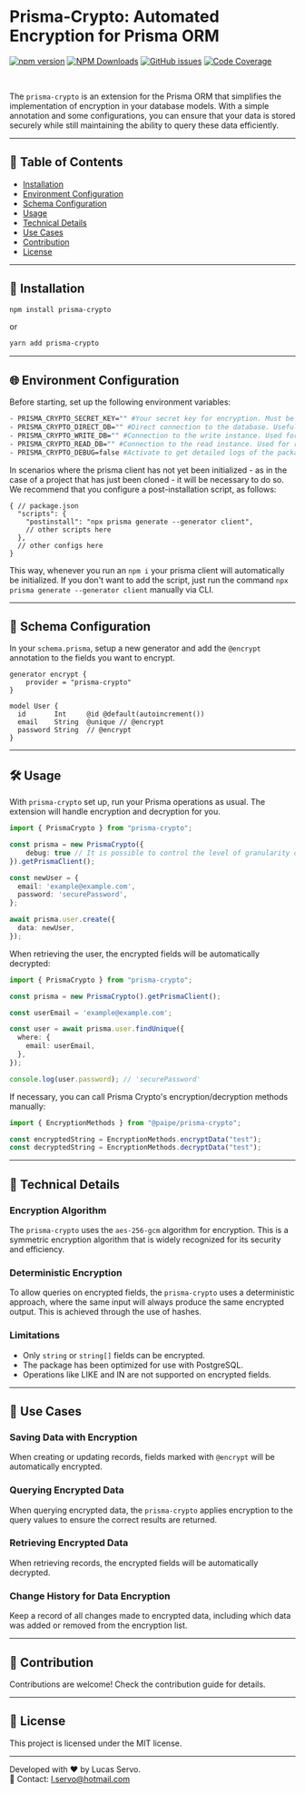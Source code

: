 # Prisma-Crypto: Automated Encryption for Prisma ORM

[![npm version](https://img.shields.io/npm/v/prisma-crypto.svg?style=flat-square)](https://www.npmjs.com/package/prisma-crypto)
[![NPM Downloads](https://img.shields.io/npm/dt/prisma-crypto.svg?style=flat-square)](https://www.npmjs.com/package/prisma-crypto)
[![GitHub issues](https://img.shields.io/github/issues-raw/LServo/prisma-crypto?style=flat-square)](https://github.com/LServo/prisma-crypto/issues)
[![Code Coverage](https://img.shields.io/codecov/c/github/LServo/prisma-crypto?style=flat-square)](https://codecov.io/gh/LServo/prisma-crypto)
<!-- [![GitHub Actions](https://github.com/LServo/prisma-crypto/workflows/CI/badge.svg)](https://github.com/LServo/prisma-crypto/actions) -->
<br>

The `prisma-crypto` is an extension for the Prisma ORM that simplifies the implementation of encryption in your database models. With a simple annotation and some configurations, you can ensure that your data is stored securely while still maintaining the ability to query these data efficiently.

---

## 📑 Table of Contents

- [Installation](#-installation)
- [Environment Configuration](#-environment-configuration)
- [Schema Configuration](#-schema-configuration)
- [Usage](#-usage)
- [Technical Details](#-technical-details)
- [Use Cases](#-use-cases)
- [Contribution](#-contribution)
- [License](#-license)

---

## 🚀 Installation

```bash
npm install prisma-crypto
```

or

```bash
yarn add prisma-crypto
```

---

## 🌐 Environment Configuration

Before starting, set up the following environment variables:

```bash
- PRISMA_CRYPTO_SECRET_KEY="" #Your secret key for encryption. Must be 32 characters
- PRISMA_CRYPTO_DIRECT_DB="" #Direct connection to the database. Useful for development environments with Docker.
- PRISMA_CRYPTO_WRITE_DB="" #Connection to the write instance. Used for write operations via Prisma Client.
- PRISMA_CRYPTO_READ_DB="" #Connection to the read instance. Used for read operations via Prisma Client.
- PRISMA_CRYPTO_DEBUG=false #Activate to get detailed logs of the package's operation.
```

In scenarios where the prisma client has not yet been initialized - as in the case of a project that has just been cloned - it will be necessary to do so. We recommend that you configure a post-installation script, as follows:

```jsonc
{ // package.json
  "scripts": {
    "postinstall": "npx prisma generate --generator client",
    // other scripts here
  },
  // other configs here
}
```


This way, whenever you run an `npm i` your prisma client will automatically be initialized. If you don't want to add the script, just run the command `npx prisma generate --generator client` manually via CLI.

---

## 📝 Schema Configuration

In your `schema.prisma`, setup a new generator and add the `@encrypt` annotation to the fields you want to encrypt.

```prisma
generator encrypt {
    provider = "prisma-crypto"
}

model User {
  id       Int     @id @default(autoincrement())
  email    String  @unique // @encrypt
  password String  // @encrypt
}
```

---

## 🛠 Usage

With `prisma-crypto` set up, run your Prisma operations as usual. The extension will handle encryption and decryption for you.

```typescript
import { PrismaCrypto } from "prisma-crypto";

const prisma = new PrismaCrypto({
    debug: true // It is possible to control the level of granularity of the debug by activating only the client and deactivating the env(general)
}).getPrismaClient();

const newUser = {
  email: 'example@example.com',
  password: 'securePassword',
};

await prisma.user.create({
  data: newUser,
});
```
When retrieving the user, the encrypted fields will be automatically decrypted:

```typescript
import { PrismaCrypto } from "prisma-crypto";

const prisma = new PrismaCrypto().getPrismaClient();

const userEmail = 'example@example.com';

const user = await prisma.user.findUnique({
  where: {
    email: userEmail,
  },
});

console.log(user.password); // 'securePassword'
```
If necessary, you can call Prisma Crypto's encryption/decryption methods manually:

```typescript
import { EncryptionMethods } from "@paipe/prisma-crypto";

const encryptedString = EncryptionMethods.encryptData("test");
const decryptedString = EncryptionMethods.decryptData("test");
```
---

## 📖 Technical Details

### Encryption Algorithm

The `prisma-crypto` uses the `aes-256-gcm` algorithm for encryption. This is a symmetric encryption algorithm that is widely recognized for its security and efficiency.

### Deterministic Encryption

To allow queries on encrypted fields, the `prisma-crypto` uses a deterministic approach, where the same input will always produce the same encrypted output. This is achieved through the use of hashes.

### Limitations

- Only `string` or `string[]` fields can be encrypted.
- The package has been optimized for use with PostgreSQL.
- Operations like LIKE and IN are not supported on encrypted fields.

---

## 🎯 Use Cases

### Saving Data with Encryption
When creating or updating records, fields marked with `@encrypt` will be automatically encrypted.

### Querying Encrypted Data
When querying encrypted data, the `prisma-crypto` applies encryption to the query values to ensure the correct results are returned.

### Retrieving Encrypted Data
When retrieving records, the encrypted fields will be automatically decrypted.

### Change History for Data Encryption
Keep a record of all changes made to encrypted data, including which data was added or removed from the encryption list.

---

## 🤝 Contribution

Contributions are welcome! Check the contribution guide for details.

---

## 📜 License

This project is licensed under the MIT license.

---

Developed with ❤️ by Lucas Servo.  
📧 Contact: [l.servo@hotmail.com](mailto:l.servo@hotmail.com)